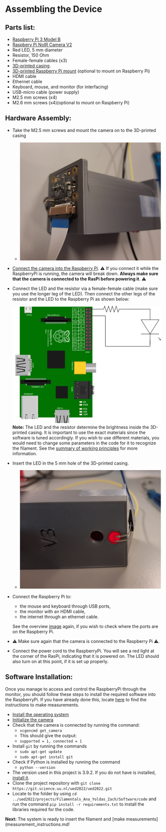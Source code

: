 # **Assembling the Device** 
## **Parts list:**
+ [Raspberry Pi 3 Model B](https://www.raspberrypi.com/products/raspberry-pi-3-model-b/)
+ [Raspbery Pi NoIR Camera V2](https://www.raspberrypi.com/products/pi-noir-camera-v2/)
+ Red LED, 5 mm diameter
+ Resistor, 150 Ohm
+ Female-female cables (x3)
+ [3D-printed casing](../../Hardware/stl_files/filament_observer_v2_chamfer.stl).
+ [3D-printed Raspberry Pi mount](../Hardware/SLT_Files/RPi%20Base%20V1.stl) (optional to mount on Raspberry Pi)
+ HDMI cable
+ Ethernet cable
+ Keyboard, mouse, and monitor (for interfacing)
+ USB-micro cable (power supply)
+ M2.5 mm screws (x4)
+ M2.6 mm screws (x4)(optional to mount on Raspberry Pi)

## **Hardware Assembly:** 
+ Take the M2.5 mm screws and mount the camera on to the 3D-printed casing
  + ![camera_mount](../../Hardware/Images/mount_camera.jpg)
+ [Connect the camera into the Raspberry Pi](https://www.techcoil.com/blog/connect-raspberry-pi-camera-module-raspberry-pi-2-raspberry-pi-3/). :warning: If you connect it while the RaspberryPi is running, the camera will break down. **Always make sure that the camera is connected to the RasPi before powering it**. :warning:
+ Connect the LED and the resistor via a female-female cable (make sure you use the longer leg of the LED). Then connect the other legs of the resistor and the LED to the Raspberry Pi as shown below:

  ![wirig_diagram](../../Hardware/Images/LED_schematic.drawio.png)
  **Note:** The LED and the resistor determine the brightness inside the 3D-printed casing. It is important to use the exact materials since the software is tuned accordingly. If you wish to use different materials, you would need to change some parameters in the code for it to recognize the filament. See the [summary of working principles](../../Software/working_principles_summary.md) for more information. 
+ Insert the LED in the 5 mm hole of the 3D-printed casing. 
  + ![LED_insert](../../Hardware/Images/LED_whole.jpg)
+ Connect the Raspberry Pi to: 
  + the mouse and keyboard through USB ports,
  + the monitor with an HDMI cable,
  + the internet through an ethernet cable.  
  
  See the overview [image](../README.md) again, if you wish to check where the ports are on the Raspberry Pi.
+ :warning: Make sure again that the camera is connected to the Raspberry Pi :warning:.
+ Connect the power cord to the RaspberryPi. You will see a red light at the corner of the RasPi, indicating that it is powered on. The LED should also turn on at this point, if it is set up properly.


## **Software Installation:**

Once you manage to access and control the RaspberryPi through the monitor, you should follow these steps to install the required software into the RaspberryPi. If you have already done this, locate [here](measurement_instructions.md) to find the instructions to make measurements.

+ [Install the operating system](https://raspberrytips.com/install-raspbian-raspberry-pi/)
+ [Initialize the camera](https://projects.raspberrypi.org/en/projects/getting-started-with-picamera)
+ Check that the camera is connected by running the command:
  + `vcgencmd get_camera` 
  + This should give the output:
  + `supported = 1, connected = 1` 
+ Install `git` by running the commands
  + `sudo apt-get update`
  + `sudo apt-get install git`
+ Check if Python is installed by running the command
  + `python --version`
+ The version used in this project is 3.9.2. If you do not have is installed, [install it](https://handtoolsforfun.com/how-to-install-python-3-on-a-raspberry-pi-3/).
+ Clone the project repository with `git clone https://git.science.uu.nl/ued2022/ued2022.git`
+ Locate to the folder by using `cd ../ued2022/projects/Filamentals_Ana_Yoldas_Zach/Software/code` and run the command  `pip install -r requirements.txt` to install the libraries required for the code. 

**Next:** The system is ready to insert the filament and [make measurements](measurement_instructions.md! 

